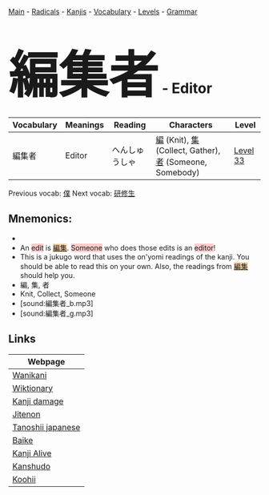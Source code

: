 <style> bigfont {font-size: 100px}</style>
[Main](../README.md) -
[Radicals](../radicals.md) -
[Kanjis](../kanjis.md) -
[Vocabulary](../vocabulary.md) -
[Levels](../levels.md) -
[Grammar](../grammar.md)
# <bigfont> 編集者</bigfont> - Editor 

| Vocabulary | Meanings | Reading | Characters | Level |
| --- | --- | --- | --- | --- |
| 編集者 | Editor | へんしゅうしゃ |  [編](../kanjis/編.md) (Knit), [集](../kanjis/集.md) (Collect, Gather), [者](../kanjis/者.md) (Someone, Somebody) | [Level 33](../levels/wk_level33.md) |

Previous vocab: [僕](僕.md) Next vocab: [研修生](研修生.md) 

## Mnemonics:

* 
* An <span style="background-color:#ffcccb"> edit</span> is <span style="background-color:#fed8b1"> [編集](https://jisho.org/search/編集)</span>. <span style="background-color:#ffcccb"> Someone</span> who does those edits is an <span style="background-color:#ffcccb"> editor</span>!
* This is a jukugo word that uses the on'yomi readings of the kanji. You should be able to read this on your own. Also, the readings from <span style="background-color:#fed8b1"> [編集](https://jisho.org/search/編集)</span> should help you.
* 編, 集, 者
* Knit, Collect, Someone
* [sound:編集者_b.mp3]
* [sound:編集者_g.mp3]


## Links 

| Webpage |
| --- |
| [Wanikani          ](https://www.wanikani.com/kanji/編集者) |
| [Wiktionary        ](https://en.wiktionary.org/wiki/編集者) |
| [Kanji damage      ](http://www.kanjidamage.com/kanji/search?utf8=✓&q=編集者) |
| [Jitenon           ](https://jitenon.com/kanji/編集者) |
| [Tanoshii japanese ](https://www.tanoshiijapanese.com/dictionary/kanji.cfm?k=編集者) |
| [Baike             ](https://baike.baidu.com/item/編集者) |
| [Kanji Alive       ](https://app.kanjialive.com/編集者) |
| [Kanshudo          ](https://www.kanshudo.com/searchmn?q=編集者) |
| [Koohii            ](https://kanji.koohii.com/study/kanji/編集者) |

